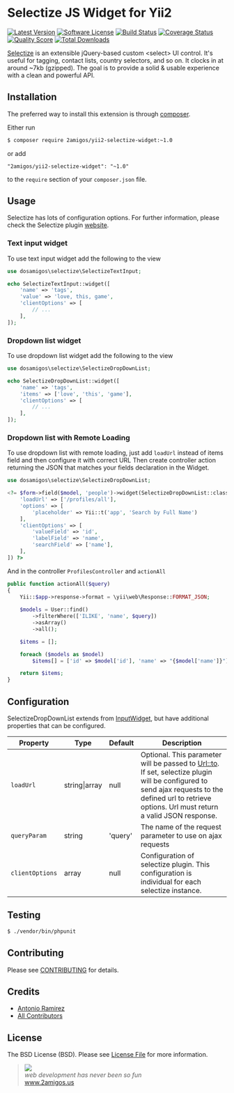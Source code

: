 # Selectize JS Widget for Yii2

[![Latest Version](https://img.shields.io/github/tag/2amigos/yii2-selectize-widget.svg?style=flat-square&label=release)](https://github.com/2amigos/yii2-selectize-widget/tags)
[![Software License](https://img.shields.io/badge/license-MIT-brightgreen.svg?style=flat-square)](LICENSE.md)
[![Build Status](https://img.shields.io/travis/2amigos/yii2-selectize-widget/master.svg?style=flat-square)](https://travis-ci.org/2amigos/yii2-selectize-widget)
[![Coverage Status](https://img.shields.io/scrutinizer/coverage/g/2amigos/yii2-selectize-widget.svg?style=flat-square)](https://scrutinizer-ci.com/g/2amigos/yii2-selectize-widget/code-structure)
[![Quality Score](https://img.shields.io/scrutinizer/g/2amigos/yii2-selectize-widget.svg?style=flat-square)](https://scrutinizer-ci.com/g/2amigos/yii2-selectize-widget)
[![Total Downloads](https://img.shields.io/packagist/dt/2amigos/yii2-selectize-widget.svg?style=flat-square)](https://packagist.org/packages/2amigos/yii2-selectize-widget)

[Selectize](https://selectize.github.io/selectize.js/) is an extensible jQuery-based custom &lt;select&gt; UI control. It's useful for tagging, contact lists, country selectors, and so on. It clocks in at around ~7kb (gzipped). The goal is to provide a solid & usable experience with a clean and powerful API.

## Installation

The preferred way to install this extension is through [composer](http://getcomposer.org/download/).

Either run

```bash
$ composer require 2amigos/yii2-selectize-widget:~1.0
```

or add

```
"2amigos/yii2-selectize-widget": "~1.0"
```

to the `require` section of your `composer.json` file.

## Usage

Selectize has lots of configuration options. For further information, please check the Selectize plugin [website](https://selectize.github.io/selectize.js/).

### Text input widget

To use text input widget add the following to the view

```php
use dosamigos\selectize\SelectizeTextInput;

echo SelectizeTextInput::widget([
    'name' => 'tags',
    'value' => 'love, this, game',
    'clientOptions' => [
        // ...
    ],
]);
```

### Dropdown list widget

To use dropdown list widget add the following to the view

```php
use dosamigos\selectize\SelectizeDropDownList;

echo SelectizeDropDownList::widget([
    'name' => 'tags',
    'items' => ['love', 'this', 'game'],
    'clientOptions' => [
        // ...
    ],
]);
```

### Dropdown list with Remote Loading

To use dropdown list with remote loading, just add `loadUrl` instead of items field and then configure it with correct URL
Then create controller action returning the JSON that matches your fields declaration in the Widget.

```php
use dosamigos\selectize\SelectizeDropDownList;

<?= $form->field($model, 'people')->widget(SelectizeDropDownList::className(), [
    'loadUrl' => ['/profiles/all'],
    'options' => [
        'placeholder' => Yii::t('app', 'Search by Full Name')
    ],
    'clientOptions' => [
        'valueField' => 'id',           
        'labelField' => 'name',
        'searchField' => ['name'],
    ],
]) ?> 
```

And in the controller `ProfilesController` and `actionAll`


```php
public function actionAll($query) 
{
    Yii::$app->response->format = \yii\web\Response::FORMAT_JSON;
    
    $models = User::find()
        ->filterWhere(['ILIKE', 'name', $query]) 
        ->asArray()
        ->all();

    $items = [];

    foreach ($models as $model) 
        $items[] = ['id' => $model['id'], 'name' => "{$model['name']}"];

    return $items;
}
```

## Configuration
SelectizeDropDownList extends from [InputWidget](http://www.yiiframework.com/doc-2.0/yii-widgets-inputwidget.html), but have additional properties that can be configured.

|Property|Type|Default|Description
|-|-|-|-|
|`loadUrl`|string&#124;array|null|Optional. This parameter will be passed to [Url::to](http://www.yiiframework.com/doc-2.0/guide-runtime-routing.html). If set, selectize plugin will be configured to send ajax requests to the defined url to retrieve options. Url must return a valid JSON response.  |
|`queryParam`|string|'query'|The name of the request parameter to use on ajax requests|
|`clientOptions`|array|null|Configuration of selectize plugin. This configuration is individual for each selectize instance.|

## Testing

```bash
$ ./vendor/bin/phpunit
```

## Contributing

Please see [CONTRIBUTING](CONTRIBUTING.md) for details.

## Credits

- [Antonio Ramirez](https://github.com/tonydspaniard)
- [All Contributors](https://github.com/2amigos/yii2-selectize-widget/graphs/contributors)

## License

The BSD License (BSD). Please see [License File](LICENSE.md) for more information.

<blockquote>
    <a href="http://www.2amigos.us"><img src="http://www.gravatar.com/avatar/55363394d72945ff7ed312556ec041e0.png"></a><br>
    <i>web development has never been so fun</i><br> 
    <a href="http://www.2amigos.us">www.2amigos.us</a>
</blockquote>
